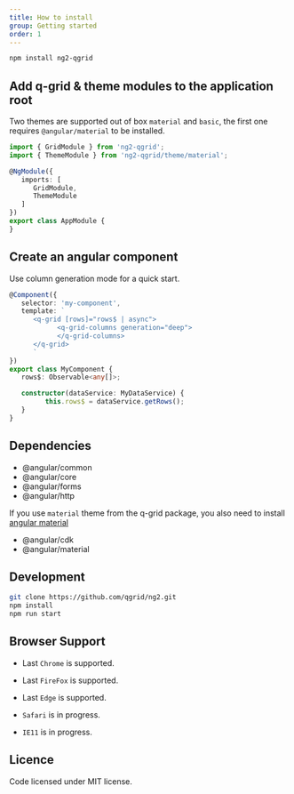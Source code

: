 ```yaml
---
title: How to install
group: Getting started
order: 1
---
```


```bash
npm install ng2-qgrid
```

## Add q-grid & theme modules to the application root

Two themes are supported out of box `material` and `basic`, the first one requires `@angular/material` to be installed.

```typescript
import { GridModule } from 'ng2-qgrid';
import { ThemeModule } from 'ng2-qgrid/theme/material';

@NgModule({
   imports: [
      GridModule,
      ThemeModule
   ]
})
export class AppModule {
}
```

## Create an angular component

Use column generation mode for a quick start.

```typescript
@Component({
   selector: 'my-component',
   template: `
      <q-grid [rows]="rows$ | async">
            <q-grid-columns generation="deep">
            </q-grid-columns>
      </q-grid>
      `
})
export class MyComponent {
   rows$: Observable<any[]>;

   constructor(dataService: MyDataService) {
         this.rows$ = dataService.getRows();
   }
}
```

## Dependencies

*  @angular/common
*  @angular/core
*  @angular/forms
*  @angular/http

If you use `material` theme from the q-grid package, you also need to install [angular material](https://material.angular.io/)

* @angular/cdk
* @angular/material

## Development

```bash
git clone https://github.com/qgrid/ng2.git
npm install
npm run start
```

## Browser Support

* Last `Chrome` is supported.
* Last `FireFox` is supported.
* Last `Edge` is supported.


* `Safari` is in progress.
* `IE11` is in progress.

## Licence

Code licensed under MIT license.